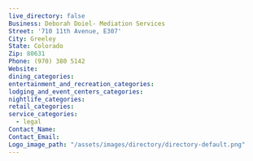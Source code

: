 ```yaml
---
live_directory: false
Business: Deborah Doiel- Mediation Services
Street: '710 11th Avenue, E307'
City: Greeley
State: Colorado
Zip: 80631
Phone: (970) 380 5142
Website:
dining_categories:
entertainment_and_recreation_categories:
lodging_and_event_centers_categories:
nightlife_categories:
retail_categories:
service_categories:
  - legal
Contact_Name:
Contact_Email:
Logo_image_path: "/assets/images/directory/directory-default.png"
---
```



